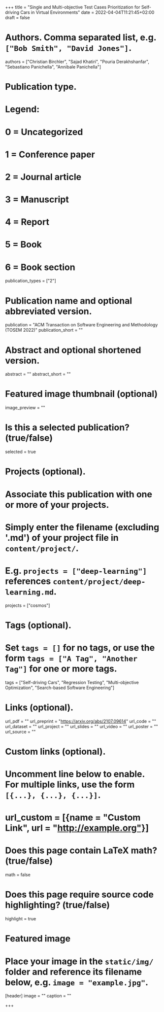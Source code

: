 +++
title = "Single and Multi-objective Test Cases Prioritization for Self-driving Cars in Virtual Environments"
date = 2022-04-04T11:21:45+02:00
draft = false

# Authors. Comma separated list, e.g. `["Bob Smith", "David Jones"]`.
authors = ["Christian Birchler", "Sajad Khatiri", "Pouria Derakhshanfar", "Sebastiano Panichella", "Annibale Panichella"]

# Publication type.
# Legend:
# 0 = Uncategorized
# 1 = Conference paper
# 2 = Journal article
# 3 = Manuscript
# 4 = Report
# 5 = Book
# 6 = Book section
publication_types = ["2"]

# Publication name and optional abbreviated version.
publication = "ACM Transaction on Software Engineering and Methodology (TOSEM 2022)"
publication_short = ""

# Abstract and optional shortened version.
abstract = ""
abstract_short = ""

# Featured image thumbnail (optional)
image_preview = ""

# Is this a selected publication? (true/false)
selected = true

# Projects (optional).
#   Associate this publication with one or more of your projects.
#   Simply enter the filename (excluding '.md') of your project file in `content/project/`.
#   E.g. `projects = ["deep-learning"]` references `content/project/deep-learning.md`.
projects = ["cosmos"]

# Tags (optional).
#   Set `tags = []` for no tags, or use the form `tags = ["A Tag", "Another Tag"]` for one or more tags.
tags = ["Self-driving Cars", "Regression Testing", "Multi-objective Optimization", "Search-based Software Engineering"]

# Links (optional).
url_pdf = ""
url_preprint = "https://arxiv.org/abs/2107.09614"
url_code = ""
url_dataset = ""
url_project = ""
url_slides = ""
url_video = ""
url_poster = ""
url_source = ""

# Custom links (optional).
#   Uncomment line below to enable. For multiple links, use the form `[{...}, {...}, {...}]`.
# url_custom = [{name = "Custom Link", url = "http://example.org"}]

# Does this page contain LaTeX math? (true/false)
math = false

# Does this page require source code highlighting? (true/false)
highlight = true

# Featured image
# Place your image in the `static/img/` folder and reference its filename below, e.g. `image = "example.jpg"`.
[header]
image = ""
caption = ""

+++
